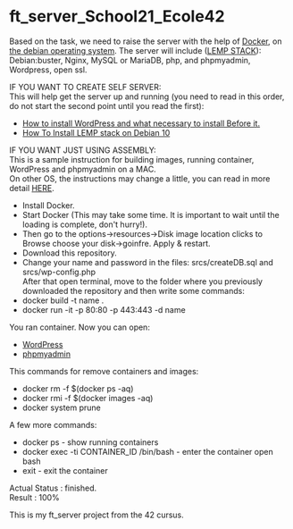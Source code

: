 # ft_server_School21_Ecole42

Based on the task, we need to raise the server with the help of <a href="https://docs.docker.com/">Docker</a>, on <a href="https://www.debian.org/">the debian operating system</a>.
The server will include (<a href="https://lempstack.com/">LEMP STACK</a>): Debian:buster, Nginx, MySQL or MariaDB, php, and phpmyadmin, Wordpress, open ssl.

IF YOU WANT TO CREATE SELF SERVER:<br>
This will help get the server up and running (you need to read in this order, do not start the second point until you read the first):<br>
* <a href="https://wordpress.org/support/article/how-to-install-wordpress/">How to install WordPress and what necessary to install Before it.</a><br>
* <a href="https://www.digitalocean.com/community/tutorials/how-to-install-linux-nginx-mariadb-php-lemp-stack-on-debian-10">How To Install LEMP stack on Debian 10</a><br>

IF YOU WANT JUST USING ASSEMBLY:<br>
This is a sample instruction for building images, running container, WordPress and phpmyadmin on a MAC.<br>
On other OS, the instructions may change a little, you can read in more detail <a href="https://docs.docker.com/">HERE</a>.<br>

* Install Docker.<br>
* Start Docker (This may take some time. It is important to wait until the loading is complete, don't hurry!).<br>
* Then go to the options->resources->Disk image location clicks to Browse choose your disk->goinfre. Apply & restart.<br>
* Download this repository.<br>
* Change your name and password in the files: srcs/createDB.sql and srcs/wp-config.php<br>
After that open terminal, move to the folder where you previously downloaded the repository and then write some commands:<br>
* docker build -t name .<br>
* docker run -it -p 80:80 -p 443:443 -d name<br>

You ran container. Now you can open:<br>
* <a href="https://localhost/wordpress">WordPress</a><br>
* <a href="https://localhost/phpmyadmin/">phpmyadmin</a><br>

This commands for remove containers and images:<br>
* docker rm -f $(docker ps -aq)<br>
* docker rmi -f $(docker images -aq)<br>
* docker system prune<br>

A few more commands:<br>

* docker ps - show running containers<br>
* docker exec -ti CONTAINER_ID /bin/bash - enter the container open bash<br>
* exit - exit the container<br>

Actual Status : finished.<br>
Result : 100%<br>

This is my ft_server project from the 42 cursus.
